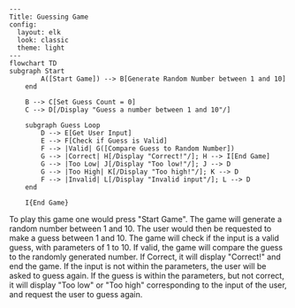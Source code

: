 ```mermaid
---
Title: Guessing Game
config:
  layout: elk
  look: classic
  theme: light
---
flowchart TD
subgraph Start
        A([Start Game]) --> B[Generate Random Number between 1 and 10]
    end
    
    B --> C[Set Guess Count = 0]
    C --> D[/Display "Guess a number between 1 and 10"/]
    
    subgraph Guess Loop
        D --> E[Get User Input]
        E --> F[Check if Guess is Valid]
        F --> |Valid| G([Compare Guess to Random Number])
        G --> |Correct| H[/Display "Correct!"/]; H --> I[End Game]
        G --> |Too Low| J[/Display "Too low!"/]; J --> D
        G --> |Too High| K[/Display "Too high!"/]; K --> D
        F --> |Invalid| L[/Display "Invalid input"/]; L --> D
    end
    
    I{End Game}
```
To play this game one would press "Start Game". The game will generate a random number between 1 and 10. 
The user would then be requested to make a guess between 1 and 10. 
The game will check if the input is a valid guess, with parameters of 1 to 10. 
If valid, the game will compare the guess to the randomly generated number. 
If  Correct, it will display "Correct!" and end the game. 
If the input is not within the parameters, the user will be asked to guess again. 
If the guess is within the parameters, but not correct, it will display "Too low" or "Too high" corresponding to the input of the user, and request the user to guess again.
